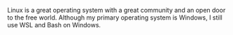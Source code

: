  Linux is a great operating system with a great community and an open door to the free world. Although my primary operating system is Windows, I still use WSL and Bash on Windows. 
